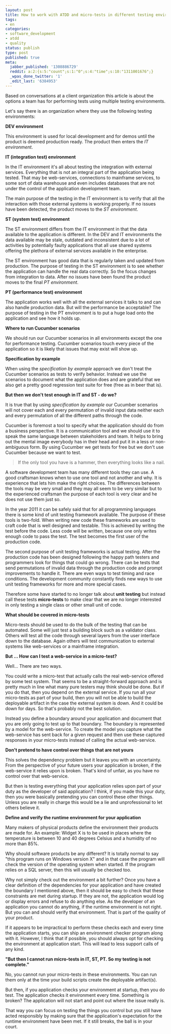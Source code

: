 ```yaml
---
layout: post
title: How to work with ATDD and micro-tests in different testing environments
tags:
- en
categories:
- software_development
- atdd
- quality
status: publish
type: post
published: true
meta:
  jabber_published: '1308886729'
  reddit: a:2:{s:5:"count";s:1:"0";s:4:"time";s:10:"1311001676";}
  _wpas_done_twitter: '1'
  _edit_last: '6384953'
---
```

Based on conversations at a client organization this article is about the options a team has for performing tests using multiple testing environments.

Let's say there is an organization where they use the following testing environments:

<strong>DEV environment</strong>

This environment is used for local development and for demos until the product is deemed production ready. The product then enters the <em>IT environment</em>.

<strong>IT (integration test) environment</strong>

In the IT environment it's all about testing the integration with external services. Everything that is not an integral part of the application being tested. That may be web-services, connections to mainframe services, to some sort of data warehouse and even includes databases that are not under the control of the application development team.

The main purpose of the testing in the IT environment is to verify that all the interaction with those external systems is working properly. If no issues have been detected, the product moves to the <em>ST environment</em>.

<strong>ST (system test) environment</strong>

The ST environment differs from the IT environment in that the data available to the application is different. In the DEV and IT environments the data available may be stale, outdated and inconsistent due to a lot of activities by potentially faulty applications that all use shared systems offering the plethora of external services available in the enterprise.

The ST environment has good data that is regularly taken and updated from production. The purpose of testing in the ST environment is to see whether the application can handle the real data correctly. So the focus changes from integration to data. After no issues have been found the product moves to the final <em>PT environment</em>.

<strong>PT (performance test) environment</strong>

The application works well with all the external services it talks to and can also handle production data. But will the performance be acceptable? The purpose of testing in the PT environment is to put a huge load onto the application and see how it holds up.

<strong>Where to run Cucumber scenarios</strong>

We should run our Cucumber scenarios in all environments except the one for performance testing. Cucumber scenarios touch every piece of the application so it is likely that issues that may exist will show up.

<strong>Specification by example</strong>

When using the <em>specification by example</em> approach we don't treat the Cucumber scenarios as tests to verify behavior. Instead we use the scenarios to document what the application does and are grateful that we also get a pretty good regression test suite for free (free as in beer that is).

<strong>But then we don't test enough in IT and ST - do we?</strong>

It is true that by using <em>specification by example</em> our Cucumber scenarios will not cover each and every permutation of invalid input data neither each and every permutation of all the different paths through the code. 

Cucumber is foremost a tool to specify what the application should do from a business perspective. It is a communication tool and we should use it to speak the same language between stakeholders and team. It helps to bring out the mental image everybody has in their head and put it in a less or non-ambiguous form. By using Cucumber we get tests for free but we don't use Cucumber because we want to test.

<blockquote>
If the only tool you have is a hammer, then everything looks like a nail.
</blockquote>

A software development team has many different tools they can use. A good craftsman knows when to use one tool and not another and why. It is experience that lets him make the right choices. The differences between the tools may be very small and they may all seem to be very similar but to the experienced craftsman the purpose of each tool is very clear and he does not use them just so.

In the year 2011 it can be safely said that for all programming languages there is some kind of unit testing framework available. The purpose of these tools is two-fold. When writing new code these frameworks are used to craft code that is well designed and testable. This is achieved by writing the test before the code. Less code will be written, because one only writes enough code to pass the test. The test becomes the first user of the production code.

The second purpose of unit testing frameworks is actual testing. After the production code has been designed following the happy path testers and programmers look for things that could go wrong. There can be tests that send permutations of invalid data through the production code and prompt improvements to handle it. There are even ways to test timing and race conditions. The development community constantly finds new ways to use unit testing frameworks for more and more special cases.

Therefore some have started to no longer talk about <strong>unit testing</strong> but instead call these tests <strong>micro-tests</strong> to make clear that we are no longer interested in only testing a single class or other small unit of code.

<strong>What should be covered in micro-tests</strong>

Micro-tests should be used to do the bulk of the testing that can be automated. Some will just test a building block such as a validator class. Others will test all the code through several layers from the user interface down to the database. Again others will test communication to external systems like web-services or a mainframe integration.

<strong>But ... How can I test a web-service in a micro-test?</strong>

Well... There are two ways.

You could write a micro-test that actually calls the real web-service offered by some test system. That seems to be a straight-forward approach and is pretty much in line what many pure testers may think should be done. But if you do that, then you depend on the external service. If you run all your micro-tests as part of your build, then you will not be able to build the deployable artifact in the case the external system is down. And it could be down for days. So that's probably not the best solution.

Instead you define a boundary around your application and document that you are only going to test up to that boundary. The boundary is represented by a model for the web-service. To create the model you capture what the web-service has sent back for a given request and then use these captured responses in your micro-tests instead of calling the actual web-service.

<strong>Don't pretend to have control over things that are not yours</strong>

This solves the dependency problem but it leaves you with an uncertainty. From the perspective of your future users your application is broken, if the web-service it relies upon is broken. That's kind of unfair, as you have no control over that web-service.

But then is testing everything that your application relies upon part of your duty as the developer of said application? I think, if you made this your duty, then you were basically pretending you can control these other things. Unless you are really in charge this would be a lie and unprofessional to let others believe it.

<strong>Define and verify the runtime environment for your application</strong>

Many makers of physical products define the environment their products are made for. An example: Widget X is to be used in places where the temperature is between 10 and 40 degrees Celsius and a humidity of no more than 85%.

Why should software products be any different? It is totally normal to say "this program runs on Windows version X" and in that case the program will check the version of the operating system when started. If the program relies on a SQL server, then this will usually be checked too.

Why not simply check out the environment a bit further? Once you have a clear definition of the dependencies for your application and have created the boundary I mentioned above, then it should be easy to check that these constraints are met during startup. If they are not, the application would log or display errors and refuse to do anything else. As the developer of an application you cannot do anything, if the runtime environment is not right. But you can and should verify that environment. That is part of the quality of your product.

If it appears to be impractical to perform these checks each and every time the application starts, you can ship an environment checker program along with it. However, I think that if possible, you should always opt for checking the environment at application start. This will lead to less support calls of any kind.

<strong>"But then I cannot run micro-tests in IT, ST, PT. So my testing is not complete."</strong>

No, you cannot run your micro-tests in these environments. You can run them only at the time your build scripts create the deployable artifact(s).

But then, if you application checks your environment at startup, then you do test. The application checks it environment every time. Something is broken? The application will not start and point out where the issue really is.

That way you can focus on testing the things you control but you still have acted responsibly by making sure that the application's expectation for the runtime environment have been met. If it still breaks, the ball is in your court.
